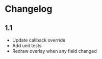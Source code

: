 # Changelog
## 1.1
+ Update callback override
+ Add unit tests
+ Redraw overlay when any field changed
